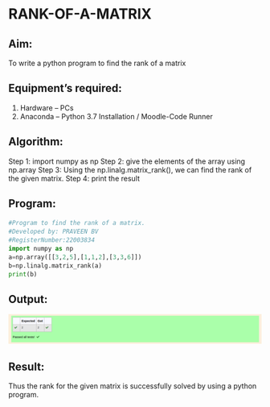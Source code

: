# RANK-OF-A-MATRIX
## Aim:
To write a python program to find the rank of a matrix
## Equipment’s required:
1. 	Hardware – PCs
2. 	Anaconda – Python 3.7 Installation / Moodle-Code Runner

## Algorithm:
 Step 1: import numpy as np
 Step 2: give the elements of the array using np.array
 Step 3: Using the np.linalg.matrix_rank(), we can find the rank of the given matrix.
 Step 4: print the result

## Program:
```python
#Program to find the rank of a matrix.
#Developed by: PRAVEEN BV
#RegisterNumber:22003834
import numpy as np
a=np.array([[3,2,5],[1,1,2],[3,3,6]])
b=np.linalg.matrix_rank(a)
print(b)
```
## Output:
![output](1.png)

## Result:
Thus the rank for the given matrix is successfully solved by  using a python program.

